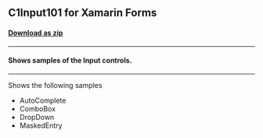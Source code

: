 ## C1Input101 for Xamarin Forms
#### [Download as zip](https://downgit.github.io/#/home?url=https://github.com/GrapeCity/ComponentOne-Xamarin-Samples/tree/master/\XF\C1Input101)
____
#### Shows samples of the Input controls.
____
Shows the following samples


* AutoComplete
* ComboBox
* DropDown
* MaskedEntry

